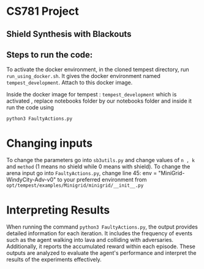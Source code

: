# CS781 Project 
## Shield Synthesis with Blackouts

## Steps to run the code:
To activate the docker environment, in the cloned tempest directory, run ```run_using_docker.sh```. It gives the docker environment named ```tempest_development```. 
Attach to this docker image.

Inside the docker image for tempest : ```tempest_development``` which is activated , replace notebooks folder by our notebooks folder and inside it run the code using 

```python3 FaultyActions.py```

# Changing inputs
To change the parameters go into ```sb3utils.py``` and change values of ```n , k``` and ```method```  (1 means no shield while 0 means with shield).
To change the arena input go into ```FaultyActions.py```, change line 45: env = "MiniGrid-WindyCity-Adv-v0" to your preferred environment from ```opt/tempest/examples/Minigrid/minigrid/__init__.py```

# Interpreting Results
When running the command ```python3 FaultyActions.py```, the output provides detailed information for each iteration. It includes the frequency of events such as the agent walking into lava and colliding with adversaries. Additionally, it reports the accumulated reward within each episode. These outputs are analyzed to evaluate the agent's performance and interpret the results of the experiments effectively.
